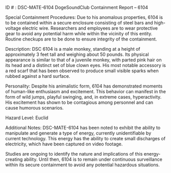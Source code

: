 ID # : DSC-MATE-6104
DogeSoundClub Containment Report – 6104

Special Containment Procedures:
Due to his anomalous properties, 6104 is to be contained within a secure enclosure consisting of steel bars and high-voltage electric wire. Researchers and employees are to wear protective gear to avoid any potential harm while within the vicinity of this entity. Routine checkups are to be done to ensure integrity of the containment.

Description:
DSC 6104 is a male monkey, standing at a height of approximately 3 feet tall and weighing about 50 pounds. Its physical appearance is similar to that of a juvenile monkey, with parted pink hair on its head and a distinct set of blue clown eyes. His most notable accessory is a red scarf that has been observed to produce small visible sparks when rubbed against a hard surface.

Personality:
Despite his animalistic form, 6104 has demonstrated moments of human-like enthusiasm and excitement. This behavior can manifest in the form of wild jumps, playful swinging, and, in extreme cases, hyperactivity. His excitement has shown to be contagious among personnel and can cause humorous scenarios.

Hazard Level: Euclid

Additional Notes:
DSC-MATE-6104 has been noted to exhibit the ability to manipulate and generate a type of energy, currently unidentifiable by current technology. This energy has the ability to create small discharges of electricity, which have been captured on video footage.

Studies are ongoing to identify the nature and implications of this energy-creating ability. Until then, 6104 is to remain under continuous surveillance within its secure containment to avoid any potential hazardous situations.